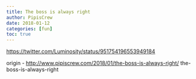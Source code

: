 ```yaml
---
title: The boss is always right
author: PipisCrew
date: 2018-01-12
categories: [fun]
toc: true
---
```


https://twitter.com/Luminosity/status/951754196553949184

origin - http://www.pipiscrew.com/2018/01/the-boss-is-always-right/ the-boss-is-always-right